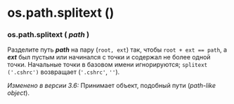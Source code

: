 # os.path.splitext \(\)

### os.path.splitext \( _path_ \)

Разделите путь _**path**_ на пару \(`root, ext`\) так, чтобы `root + ext == path`, а _**ext**_ был пустым или начинался с точки и содержал не более одной точки. Начальные точки в базовом имени игнорируются; `splitext ('.cshrc')` возвращает \(`'.cshrc'`, `''`\).

_Изменено в версии 3.6:_ Принимает объект, подобный пути \(_path-like object_\).

